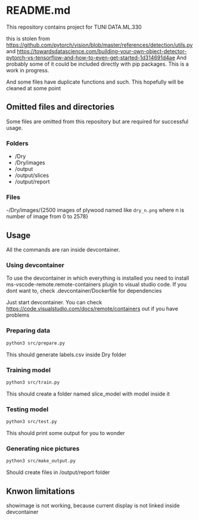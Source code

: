 # README.md

This repository contains project for TUNI DATA.ML.330 

this is stolen from https://github.com/pytorch/vision/blob/master/references/detection/utils.py and https://towardsdatascience.com/building-your-own-object-detector-pytorch-vs-tensorflow-and-how-to-even-get-started-1d314691d4ae
And probably some of it could be included directly with pip packages. This is a work in progress.

And some files have duplicate functions and such. This hopefully will be cleaned at some point

## Omitted files and directories

Some files are omitted from this repository but are required for successful usage.

### Folders

- /Dry
- /Dry/images
- /output
- /output/slices
- /output/report


### Files

-/Dry/images/{2500 images of plywood named like `dry_n.png` where n is number of image from 0 to 2578}

## Usage

All the commands are ran inside devcontainer.

### Using devcontainer

To use the devcontainer in which everything is installed you need to install ms-vscode-remote.remote-containers plugin to visual studio code. 
If you dont want to, check .devcontainer/Dockerfile for dependencies

Just start devcontainer. You can check https://code.visualstudio.com/docs/remote/containers out if you have problems

### Preparing data

``` sh
python3 src/prepare.py
```

This should generate labels.csv inside Dry folder

### Training model


``` sh
python3 src/train.py
```
This should create a folder named slice_model with model inside it

### Testing model

``` sh
python3 src/test.py
```

This should print some output for you to wonder

### Generating nice pictures

``` sh
python3 src/make_output.py
```

Should create files in /output/report folder

## Knwon limitations

showimage is not working, because current display is not linked inside devcontainer